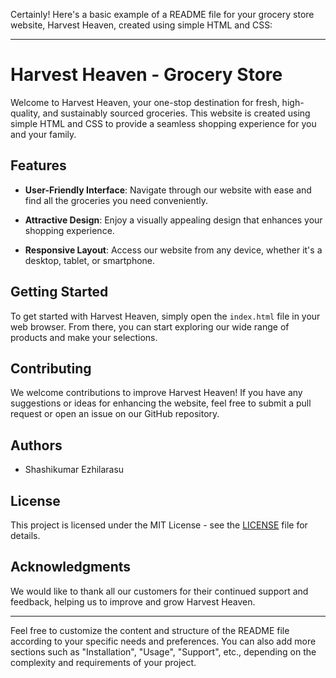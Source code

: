 

Certainly! Here's a basic example of a README file for your grocery store website, Harvest Heaven, created using simple HTML and CSS:

---

# Harvest Heaven - Grocery Store

Welcome to Harvest Heaven, your one-stop destination for fresh, high-quality, and sustainably sourced groceries. This website is created using simple HTML and CSS to provide a seamless shopping experience for you and your family.

## Features

- **User-Friendly Interface**: Navigate through our website with ease and find all the groceries you need conveniently.
  
- **Attractive Design**: Enjoy a visually appealing design that enhances your shopping experience.

- **Responsive Layout**: Access our website from any device, whether it's a desktop, tablet, or smartphone.

## Getting Started

To get started with Harvest Heaven, simply open the `index.html` file in your web browser. From there, you can start exploring our wide range of products and make your selections.

## Contributing

We welcome contributions to improve Harvest Heaven! If you have any suggestions or ideas for enhancing the website, feel free to submit a pull request or open an issue on our GitHub repository.

## Authors

- Shashikumar Ezhilarasu

## License

This project is licensed under the MIT License - see the [LICENSE](LICENSE) file for details.

## Acknowledgments

We would like to thank all our customers for their continued support and feedback, helping us to improve and grow Harvest Heaven.

---

Feel free to customize the content and structure of the README file according to your specific needs and preferences. You can also add more sections such as "Installation", "Usage", "Support", etc., depending on the complexity and requirements of your project.
